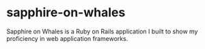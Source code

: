 sapphire-on-whales
==================

Sapphire on Whales is a Ruby on Rails application I built to show my proficiency in web application frameworks.
